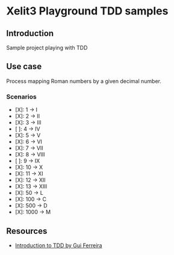 # Xelit3 Playground TDD samples


## Introduction

Sample project playing with TDD


## Use case

Process mapping Roman numbers by a given decimal number.

### Scenarios

- [X]: 1    -> I
- [X]: 2    -> II
- [X]: 3    -> III
- [ ]: 4    -> IV
- [X]: 5    -> V
- [X]: 6    -> VI
- [X]: 7    -> VII
- [X]: 8    -> VIII
- [ ]: 9    -> IX
- [X]: 10   -> X
- [X]: 11   -> XI
- [X]: 12   -> XII
- [X]: 13   -> XIII
- [X]: 50   -> L
- [X]: 100  -> C
- [X]: 500  -> D
- [X]: 1000 -> M

## Resources

- [Introduction to TDD by Gui Ferreira](https://www.youtube.com/watch?v=Ye_d99mHAXM&list=WL&index=1)
